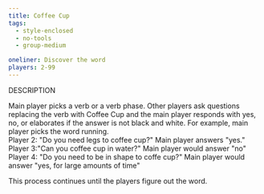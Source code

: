 ```yaml
---
title: Coffee Cup
tags:
  - style-enclosed
  - no-tools
  - group-medium

oneliner: Discover the word
players: 2-99
---
```

DESCRIPTION

Main player picks a verb or a verb phase.
Other players ask questions replacing the verb with Coffee Cup and the main player responds with yes, no, or elaborates if the answer is not black and white.
For example, main player picks the word running.  
Player 2: "Do you need legs to coffee cup?" Main player answers "yes." 
Player 3:"Can you coffee cup in water?" Main player would answer "no"
Player 4: "Do you need to be in shape to coffe cup?" Main player would answer "yes, for large amounts of time"

This process continues until the players figure out the word.
